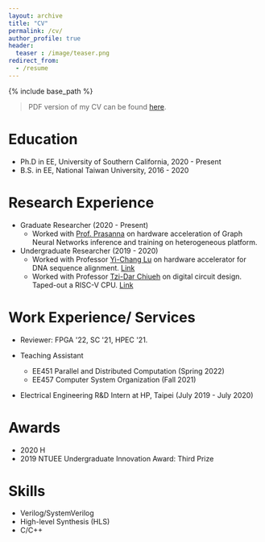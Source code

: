 ```yaml
---
layout: archive
title: "CV"
permalink: /cv/
author_profile: true
header:
  teaser : /image/teaser.png
redirect_from:
  - /resume
---
```


{% include base_path %}
> PDF version of my CV can be found [here](/files/cv.pdf).

Education
======
* Ph.D in EE, University of Southern California, 2020 - Present
* B.S. in EE, National Taiwan University, 2016 - 2020

Research Experience
======
* Graduate Researcher (2020 - Present)
  * Worked with [Prof. Prasanna](https://sites.usc.edu/prasanna/) on hardware acceleration of Graph Neural Networks inference and training on heterogeneous platform.
* Undergraduate Researcher (2019 - 2020)
  * Worked with Professor [Yi-Chang Lu](https://sites.google.com/view/ldps-giee-ntu/home/advisor/) on hardware accelerator for DNA sequence alignment. [Link](https://github.com/jasonlin316/Systolic-Array-for-Smith-Waterman) 
  * Worked with Professor [Tzi-Dar Chiueh](http://dodger.ee.ntu.edu.tw/faculty.htm) on digital circuit design. Taped-out a RISC-V CPU. [Link](https://github.com/jasonlin316/RISC-V-CPU)

Work Experience/ Services
======
* Reviewer: FPGA '22, SC '21, HPEC '21.

* Teaching Assistant
  * EE451 Parallel and Distributed Computation (Spring 2022)
  * EE457 Computer System Organization (Fall 2021)

* Electrical Engineering R&D Intern at HP, Taipei (July 2019 - July 2020)

Awards
======
* 2020 H
* 2019 NTUEE Undergraduate Innovation Award: Third Prize

Skills
======
* Verilog/SystemVerilog
* High-level Synthesis (HLS)
* C/C++

